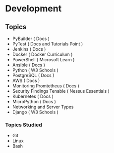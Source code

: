 # Development

## Topics
- PyBuilder ( Docs )
- PyTest ( Docs and Tutorials Point )
- Jenkins ( Docs )
- Docker ( Docker Curriculum )
- PowerShell ( Microsoft Learn )
- Ansible ( Docs )
- Python ( W3 Schools )
- PostgreSQL ( Docs )
- AWS ( Docs )
- Monitoring Promtetheus ( Docs )
- Security Findings Tenable ( Nessus Essentials )
- Kubernetes ( Docs )
- MicroPython ( Docs )
- Networking and Server Types
- Django ( W3 Schools )

### Topics Studied
- Git
- Linux
- Bash